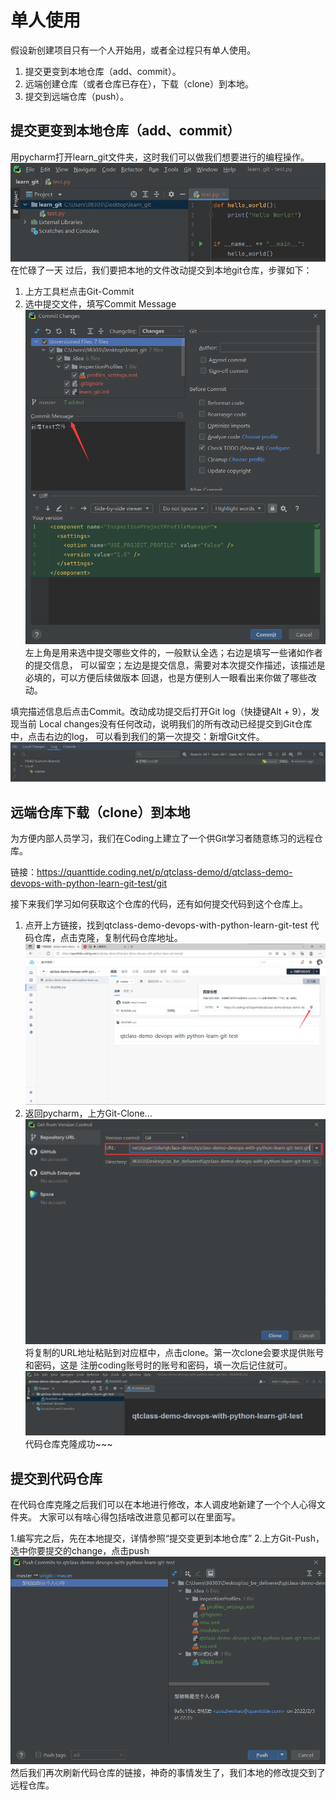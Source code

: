 # 单人使用

假设新创建项目只有一个人开始用，或者全过程只有单人使用。
1. 提交更变到本地仓库（add、commit）。
2. 远端创建仓库（或者仓库已存在），下载（clone）到本地。
3. 提交到远端仓库（push）。

## 提交更变到本地仓库（add、commit）

用pycharm打开learn_git文件夹，这时我们可以做我们想要进行的编程操作。
![](image_personal/image3.png)
在忙碌了一天 过后，我们要把本地的文件改动提交到本地git仓库，步骤如下：

1. 上方工具栏点击Git-Commit
2. 选中提交文件，填写Commit Message
![](image_personal/image4.png)
左上角是用来选中提交哪些文件的，一般默认全选；右边是填写一些诸如作者的提交信息，
可以留空；左边是提交信息，需要对本次提交作描述，该描述是必填的，可以方便后续做版本
回退，也是方便别人一眼看出来你做了哪些改动。

填完描述信息后点击Commit。改动成功提交后打开Git log（快捷键Alt + 9），发现当前
Local changes没有任何改动，说明我们的所有改动已经提交到Git仓库中，点击右边的log，
可以看到我们的第一次提交：新增Git文件。
![](image_personal/image5.png)

## 远端仓库下载（clone）到本地
为方便内部人员学习，我们在Coding上建立了一个供Git学习者随意练习的远程仓库。

链接：https://quanttide.coding.net/p/qtclass-demo/d/qtclass-demo-devops-with-python-learn-git-test/git

接下来我们学习如何获取这个仓库的代码，还有如何提交代码到这个仓库上。

1. 点开上方链接，找到qtclass-demo-devops-with-python-learn-git-test
代码仓库，点击克隆，复制代码仓库地址。
![](image_personal/image6.png)
2. 返回pycharm，上方Git-Clone...
![](image_personal/image7.png)
将复制的URL地址粘贴到对应框中，点击clone。第一次clone会要求提供账号和密码，这是
注册coding账号时的账号和密码，填一次后记住就可。
![](image_personal/image8.png)
代码仓库克隆成功~~~

## 提交到代码仓库
在代码仓库克隆之后我们可以在本地进行修改，本人调皮地新建了一个个人心得文件夹。
大家可以有啥心得包括啥改进意见都可以在里面写。

1.编写完之后，先在本地提交，详情参照“提交变更到本地仓库”
2.上方Git-Push，选中你要提交的change，点击push
![](image_personal/image9.png)
然后我们再次刷新代码仓库的链接，神奇的事情发生了，我们本地的修改提交到了远程仓库。